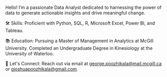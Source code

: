 
Hello! I’m a passionate Data Analyst dedicated to harnessing the power of data to generate actionable insights and drive meaningful change.

🛠️ Skills: Proficient with Python, SQL, R, Microsoft Excel, Power BI, and Tableau.

📚 Education: Pursuing a Master of Management in Analytics at McGill University. Completed an Undergraduate Degree in Kinesiology at the University of Waterloo.

🤝 Let's Connect:  Reach out via email at george.poozhikala@mail.mcgill.ca or gjoshuapoozhikala@gmail.com.


